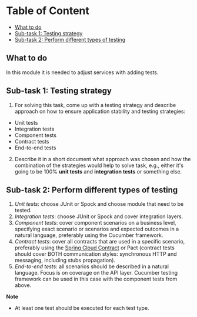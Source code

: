 # Table of Content

 - [What to do](#what-to-do)
 - [Sub-task 1: Testing strategy](#sub-task-1-testing-strategy)
 - [Sub-task 2: Perform different types of testing](#sub-task-2-perform-different-types-of-testing)

## What to do

In this module it is needed to adjust services with adding tests.

## Sub-task 1: Testing strategy

1) For solving this task, come up with a testing strategy and describe approach on how to ensure application stability and testing strategies:
 - Unit tests
 - Integration tests
 - Component tests
 - Contract tests
 - End-to-end tests
2) Describe it in a short document what approach was chosen and how the combination of the strategies would help to solve task, e.g., either it's going to be 100% **unit tests** and **integration tests** or something else.

## Sub-task 2: Perform different types of testing

1) _Unit tests_: choose JUnit or Spock and choose module that need to be tested.
2) _Integration tests_: choose JUnit or Spock and cover integration layers.
3) _Component tests_: cover component scenarios on a business level, specifying exact scenario or scenarios and expected outcomes in a natural language, preferably using the Cucumber framework.
4) _Contract tests_: cover all contracts that are used in a specific scenario, preferably using the [Spring Cloud Contract](https://spring.io/projects/spring-cloud-contract) or Pact (contract tests should cover BOTH communication styles: synchronous HTTP and messaging, including stubs propagation).
5) _End-to-end tests_: all scenarios should be described in a natural language. Focus is on coverage on the API layer. Cucumber testing framework can be used in this case with the component tests from above.

**Note**

 - At least one test should be executed for each test type.
